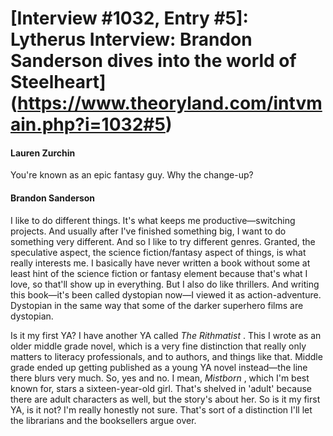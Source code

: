 # [Interview #1032, Entry #5]: Lytherus Interview: Brandon Sanderson dives into the world of Steelheart](https://www.theoryland.com/intvmain.php?i=1032#5)

#### Lauren Zurchin

You're known as an epic fantasy guy. Why the change-up?

#### Brandon Sanderson

I like to do different things. It's what keeps me productive—switching projects. And usually after I've finished something big, I want to do something very different. And so I like to try different genres. Granted, the speculative aspect, the science fiction/fantasy aspect of things, is what really interests me. I basically have never written a book without some at least hint of the science fiction or fantasy element because that's what I love, so that'll show up in everything. But I also do like thrillers. And writing this book—it's been called dystopian now—I viewed it as action-adventure. Dystopian in the same way that some of the darker superhero films are dystopian.

Is it my first YA? I have another YA called
*The Rithmatist*
. This I wrote as an older middle grade novel, which is a very fine distinction that really only matters to literacy professionals, and to authors, and things like that. Middle grade ended up getting published as a young YA novel instead—the line there blurs very much. So, yes and no. I mean,
*Mistborn*
, which I'm best known for, stars a sixteen-year-old girl. That's shelved in 'adult' because there are adult characters as well, but the story's about her. So is it my first YA, is it not? I'm really honestly not sure. That's sort of a distinction I'll let the librarians and the booksellers argue over.


